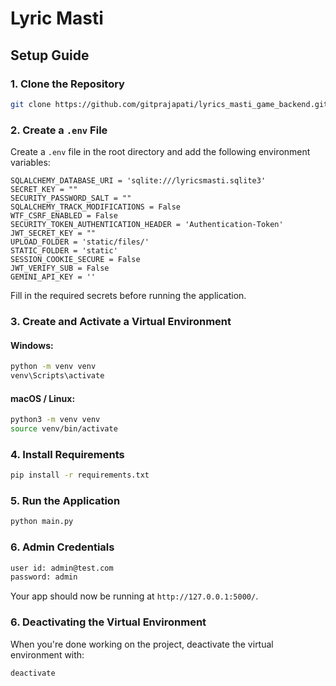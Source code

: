 # Lyric Masti

## Setup Guide

### 1. Clone the Repository
```sh
git clone https://github.com/gitprajapati/lyrics_masti_game_backend.git
```

### 2. Create a `.env` File
Create a `.env` file in the root directory and add the following environment variables:

```
SQLALCHEMY_DATABASE_URI = 'sqlite:///lyricsmasti.sqlite3'
SECRET_KEY = ""
SECURITY_PASSWORD_SALT = ""
SQLALCHEMY_TRACK_MODIFICATIONS = False
WTF_CSRF_ENABLED = False
SECURITY_TOKEN_AUTHENTICATION_HEADER = 'Authentication-Token'
JWT_SECRET_KEY = ""
UPLOAD_FOLDER = 'static/files/'
STATIC_FOLDER = 'static'
SESSION_COOKIE_SECURE = False  
JWT_VERIFY_SUB = False
GEMINI_API_KEY = ''
```

Fill in the required secrets before running the application.

### 3. Create and Activate a Virtual Environment

#### Windows:
```sh
python -m venv venv
venv\Scripts\activate
```

#### macOS / Linux:
```sh
python3 -m venv venv
source venv/bin/activate
```

### 4. Install Requirements
```sh
pip install -r requirements.txt
```

### 5. Run the Application
```sh
python main.py
```
### 6. Admin Credentials
```sh
user id: admin@test.com
password: admin
```
Your app should now be running at `http://127.0.0.1:5000/`.

### 6. Deactivating the Virtual Environment
When you're done working on the project, deactivate the virtual environment with:
```sh
deactivate
```

